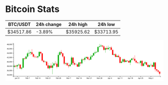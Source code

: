 # Bitcoin Stats

BTC/USDT|24h change|24h high|24h low|
|---|---|---|---|
|$34517.86|-3.89%|$35925.62|$33713.95|

<img src="./chart.svg">
